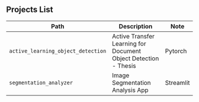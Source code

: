 ## Projects List

| Path | Description | Note |
|---|---|---|
| `active_learning_object_detection` | Active Transfer Learning for Document Object Detection - Thesis | Pytorch |
| `segmentation_analyzer` | Image Segmentation Analysis App | Streamlit |